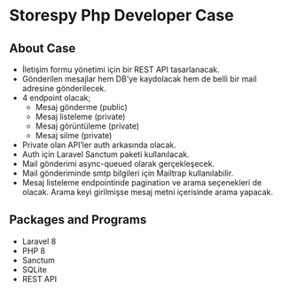 # Storespy Php Developer Case

## About Case
-	İletişim formu yönetimi için bir REST API tasarlanacak.
-	Gönderilen mesajlar hem DB’ye kaydolacak hem de belli bir mail adresine gönderilecek.
-	4 endpoint olacak;
    - Mesaj gönderme (public)
    - Mesaj listeleme (private)
    - Mesaj görüntüleme (private)
    - Mesaj silme (private)
- Private olan API’ler auth arkasında olacak.
-	Auth için Laravel Sanctum paketi kullanılacak.
-	Mail gönderimi async-queued olarak gerçekleşecek.
-	Mail gönderiminde smtp bilgileri için Mailtrap kullanılabilir.
-	Mesaj listeleme endpointinde pagination ve arama seçenekleri de olacak. Arama keyi girilmişse mesaj metni içerisinde arama yapacak.

## Packages and Programs
- Laravel 8
- PHP 8
- Sanctum
- SQLite
- REST API



